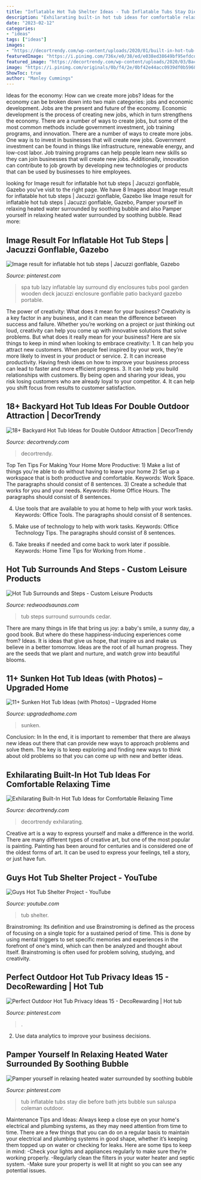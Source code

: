 ```yaml
---
title: "Inflatable Hot Tub Shelter Ideas - Tub Inflatable Tubs Stay Die Before Bath Jets Bubble Sun Saluspa Coleman Outdoor"
description: "Exhilarating built-in hot tub ideas for comfortable relaxing time"
date: "2023-02-12"
categories:
- "ideas"
tags: ["ideas"]
images:
- "https://decortrendy.com/wp-content/uploads/2020/01/built-in-hot-tub-10.jpg"
featuredImage: "https://i.pinimg.com/736x/e0/38/ed/e038ed38649bf95efdcd7dbb05d06c99.jpg"
featured_image: "https://decortrendy.com/wp-content/uploads/2020/03/Backyard-Hot-Tub-Ideas-6.jpg"
image: "https://i.pinimg.com/originals/0b/f4/2e/0bf42e44acc0939df0b59680b08c7996.jpg"
ShowToc: true
author: "Manley Cummings"
---
```



Ideas for the economy: How can we create more jobs?
Ideas for the economy can be broken down into two main categories: jobs and economic development. Jobs are the present and future of the economy. Economic development is the process of creating new jobs, which in turn strengthens the economy. There are a number of ways to create jobs, but some of the most common methods include government investment, job training programs, and innovation.
There are a number of ways to create more jobs. One way is to invest in businesses that will create new jobs. Government investment can be found in things like infrastructure, renewable energy, and low-cost labor. Job training programs can help people learn new skills so they can join businesses that will create new jobs. Additionally, innovation can contribute to job growth by developing new technologies or products that can be used by businesses to hire employees.

	

		
looking for Image result for inflatable hot tub steps | Jacuzzi gonflable, Gazebo you've visit to the right page. We have 8 Images about Image result for inflatable hot tub steps | Jacuzzi gonflable, Gazebo like Image result for inflatable hot tub steps | Jacuzzi gonflable, Gazebo, Pamper yourself in relaxing heated water surrounded by soothing bubble and also Pamper yourself in relaxing heated water surrounded by soothing bubble. Read more:
		
    
## Image Result For Inflatable Hot Tub Steps | Jacuzzi Gonflable, Gazebo

<img loading=lazy src="https://i.pinimg.com/736x/e0/38/ed/e038ed38649bf95efdcd7dbb05d06c99.jpg" onerror="this.onerror=null;this.src='https://tse3.mm.bing.net/th?id=OIP.UNBvZLOWqW6qXOMugx7DjQHaFj&amp;pid=15.1';" alt="Image result for inflatable hot tub steps | Jacuzzi gonflable, Gazebo">

_Source: pinterest.com_

>spa tub lazy inflatable lay surround diy enclosures tubs pool garden wooden deck jacuzzi enclosure gonflable patio backyard gazebo portable. 

	

The power of creativity: What does it mean for your business?
Creativity is a key factor in any business, and it can mean the difference between success and failure. Whether you’re working on a project or just thinking out loud, creativity can help you come up with innovative solutions that solve problems. But what does it really mean for your business? Here are six things to keep in mind when looking to embrace creativity: 1. It can help you attract new customers. When people feel inspired by your work, they’re more likely to invest in your product or service. 2. It can increase productivity. Having fresh ideas on how to improve your business process can lead to faster and more efficient progress. 3. It can help you build relationships with customers. By being open and sharing your ideas, you risk losing customers who are already loyal to your competitor. 4. It can help you shift focus from results to customer satisfaction.

    
## 18+ Backyard Hot Tub Ideas For Double Outdoor Attraction | DecorTrendy

<img loading=lazy src="https://decortrendy.com/wp-content/uploads/2020/03/Backyard-Hot-Tub-Ideas-6.jpg" onerror="this.onerror=null;this.src='https://tse4.mm.bing.net/th?id=OIP.odhrAudNULBaD7-hwCkYkgHaKN&amp;pid=15.1';" alt="18+ Backyard Hot Tub Ideas for Double Outdoor Attraction | DecorTrendy">

_Source: decortrendy.com_

>decortrendy. 

	

Top Ten Tips For Making Your Home More Productive: 1) Make a list of things you're able to do without having to leave your home
2) Set up a workspace that is both productive and comfortable. Keywords: Work Space. The paragraphs should consist of 8 sentences.
3) Create a schedule that works for you and your needs. Keywords: Home Office Hours. The paragraphs should consist of 8 sentences.

4) Use tools that are available to you at home to help with your work tasks. Keywords: Office Tools. The paragraphs should consist of 8 sentences.

5) Make use of technology to help with work tasks. Keywords: Office Technology Tips. The paragraphs should consist of 8 sentences.

6) Take breaks if needed and come back to work later if possible. Keywords: Home Time Tips for Working from Home .

    
## Hot Tub Surrounds And Steps - Custom Leisure Products

<img loading=lazy src="https://www.redwoodsaunas.com/wp-content/plugins/doptg/uploads/F91N8W2Phhhd219EqSyyywaZjfSypgMAfOHOsbt6tpmaEjKwn7Qk1ZTDMfyMyT8WG.jpg" onerror="this.onerror=null;this.src='https://tse3.mm.bing.net/th?id=OIP.Tq5ZwmRf3XAJu1AvMUV-PwHaFT&amp;pid=15.1';" alt="Hot Tub Surrounds and Steps - Custom Leisure Products">

_Source: redwoodsaunas.com_

>tub steps surround surrounds cedar. 

	

There are many things in life that bring us joy: a baby's smile, a sunny day, a good book. But where do these happiness-inducing experiences come from? Ideas. It is ideas that give us hope, that inspire us and make us believe in a better tomorrow. Ideas are the root of all human progress. They are the seeds that we plant and nurture, and watch grow into beautiful blooms.

    
## 11+ Sunken Hot Tub Ideas (with Photos) – Upgraded Home

<img loading=lazy src="https://upgradedhome.com/wp-content/uploads/2021/03/Lay-z-spa-sunken-hot-tub1-e1614650855404.jpeg" onerror="this.onerror=null;this.src='https://tse2.mm.bing.net/th?id=OIP.91-u8-cubEWXuZ6bOycDygHaFj&amp;pid=15.1';" alt="11+ Sunken Hot Tub Ideas (with Photos) – Upgraded Home">

_Source: upgradedhome.com_

>sunken. 

	

Conclusion: In
In the end, it is important to remember that there are always new ideas out there that can provide new ways to approach problems and solve them. The key is to keep exploring and finding new ways to think about old problems so that you can come up with new and better ideas.

    
## Exhilarating Built-In Hot Tub Ideas For Comfortable Relaxing Time

<img loading=lazy src="https://decortrendy.com/wp-content/uploads/2020/01/built-in-hot-tub-10.jpg" onerror="this.onerror=null;this.src='https://tse3.mm.bing.net/th?id=OIP.7mapyZY8TH2aUoLb1YHsFwHaJe&amp;pid=15.1';" alt="Exhilarating Built-In Hot Tub Ideas for Comfortable Relaxing Time">

_Source: decortrendy.com_

>decortrendy exhilarating. 

	

Creative art is a way to express yourself and make a difference in the world. There are many different types of creative art, but one of the most popular is painting. Painting has been around for centuries and is considered one of the oldest forms of art. It can be used to express your feelings, tell a story, or just have fun.

    
## Guys Hot Tub Shelter Project - YouTube

<img loading=lazy src="https://i.ytimg.com/vi/ls49_gphiI4/maxresdefault.jpg" onerror="this.onerror=null;this.src='https://tse4.mm.bing.net/th?id=OIP.GG0w0CdhSVGT5KLZG37n2QHaEK&amp;pid=15.1';" alt="Guys Hot Tub Shelter Project - YouTube">

_Source: youtube.com_

>tub shelter. 

	

Brainstroming: Its definition and use
Brainstroming is defined as the process of focusing on a single topic for a sustained period of time. This is done by using mental triggers to set specific memories and experiences in the forefront of one's mind, which can then be analyzed and thought about Itself. Brainstroming is often used for problem solving, studying, and creativity.

    
## Perfect Outdoor Hot Tub Privacy Ideas 15 - DecoRewarding | Hot Tub

<img loading=lazy src="https://i.pinimg.com/736x/aa/6a/f0/aa6af07301cc986c116c1794f13c12d6.jpg" onerror="this.onerror=null;this.src='https://tse1.mm.bing.net/th?id=OIP.BKqhANz7_xuohXSLh4OuGQHaE8&amp;pid=15.1';" alt="Perfect Outdoor Hot Tub Privacy Ideas 15 - DecoRewarding | Hot tub">

_Source: pinterest.com_

>. 

	

2. Use data analytics to improve your business decisions.

    
## Pamper Yourself In Relaxing Heated Water Surrounded By Soothing Bubble

<img loading=lazy src="https://i.pinimg.com/originals/0b/f4/2e/0bf42e44acc0939df0b59680b08c7996.jpg" onerror="this.onerror=null;this.src='https://tse3.mm.bing.net/th?id=OIP.ws-gwyWKmjhCqP43XlWaxwHaE8&amp;pid=15.1';" alt="Pamper yourself in relaxing heated water surrounded by soothing bubble">

_Source: pinterest.com_

>tub inflatable tubs stay die before bath jets bubble sun saluspa coleman outdoor. 

	

Maintenance Tips and Ideas: Always keep a close eye on your home's electrical and plumbing systems, as they may need attention from time to time.
There are a few things that you can do on a regular basis to maintain your electrical and plumbing systems in good shape, whether it’s keeping them topped up on water or checking for leaks. Here are some tips to keep in mind:
-Check your lights and appliances regularly to make sure they’re working properly.
-Regularly clean the filters in your water heater and septic system.
-Make sure your property is well lit at night so you can see any potential issues.

